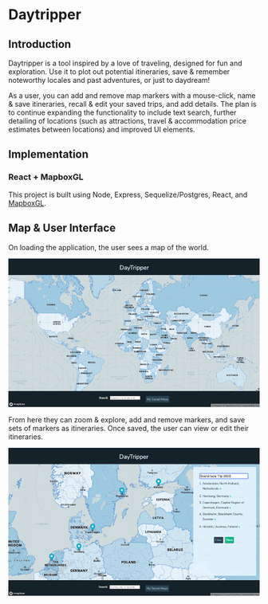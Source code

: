 # Daytripper

## Introduction

Daytripper is a tool inspired by a love of traveling, designed for fun and exploration. Use it to plot out potential itineraries, save & remember noteworthy locales and past adventures, or just to daydream!

As a user, you can add and remove map markers with a mouse-click, name & save itineraries, recall & edit your saved trips, and add details. The plan is to continue expanding the functionality to include text search, further detailing of locations (such as attractions, travel & accommodation price estimates between locations) and improved UI elements.

## Implementation

### React + MapboxGL

This project is built using Node, Express, Sequelize/Postgres, React, and [MapboxGL](https://docs.mapbox.com/mapbox-gl-js/api/).

## Map & User Interface

On loading the application, the user sees a map of the world.

![alt text](./public/images/DT_LoadView.png "Blue map showing the whole world")


From here they can zoom & explore, add and remove markers, and save sets of markers as itineraries. Once saved, the user can view or edit their itineraries.

![alt text](./public/images/DT_SaveList.png "Blue map zoomed in on Spain with 4 markers, and a sidebar showing an editable list of the markers with corresponding place names")
